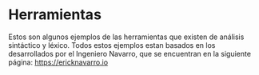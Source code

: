 # Herramientas

Estos son algunos ejemplos de las herramientas que existen de análisis sintáctico y léxico. Todos estos ejemplos estan basados en los desarrollados por el Ingeniero Navarro, que se encuentran en la siguiente página: https://ericknavarro.io